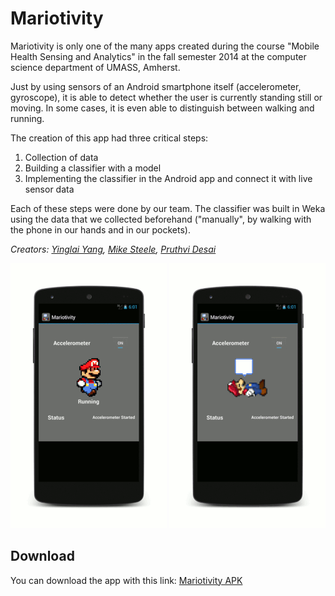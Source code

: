 Mariotivity
===========
Mariotivity is only one of the many apps created during the course "Mobile Health Sensing and Analytics" in the fall semester 2014 at the computer science department of UMASS, Amherst.

Just by using sensors of an Android smartphone itself (accelerometer, gyroscope), it is able to detect whether the user is currently standing still or moving. In some cases, it is even able to distinguish between walking and running.

The creation of this app had three critical steps:

1. Collection of data
2. Building a classifier with a model
3. Implementing the classifier in the Android app and connect it with live sensor data

Each of these steps were done by our team. The classifier was built in Weka using the data that we collected beforehand ("manually", by walking with the phone in our hands and in our pockets).

*Creators: [Yinglai Yang](https://de.linkedin.com/in/yinglaiyang), [Mike Steele](https://www.linkedin.com/in/mikesteeledev), [Pruthvi Desai](https://www.linkedin.com/in/pruthvi-desai-4ab5a742)*

![Screenshot 1](./screenshot1.gif)
![Screenshot 2](./screenshot2.gif)

Download
--------
You can download the app with this link: [Mariotivity APK](./app/build/outputs/apk/app-debug.apk)
